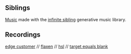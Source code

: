 ## Siblings

[Music](https://pparocza.github.io/siblings/) made with the [infinite sibling](https://threejs.org/) generative music library.

## Recordings

[edge customer](https://www.youtube.com/watch?v=U9v7bDEuGAM) //
[flaxen](https://www.youtube.com/watch?v=g3urZKKAQfk) //
[hsl](https://www.youtube.com/watch?v=6FQb8omKB) //
[target equals blank](https://www.youtube.com/watch?v=U2_uXzbk37M)
